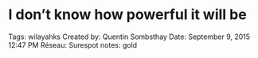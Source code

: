 # I don’t know how powerful it will be

Tags: wilayahks
Created by: Quentin Sombsthay
Date: September 9, 2015 12:47 PM
Réseau: Surespot
notes: gold